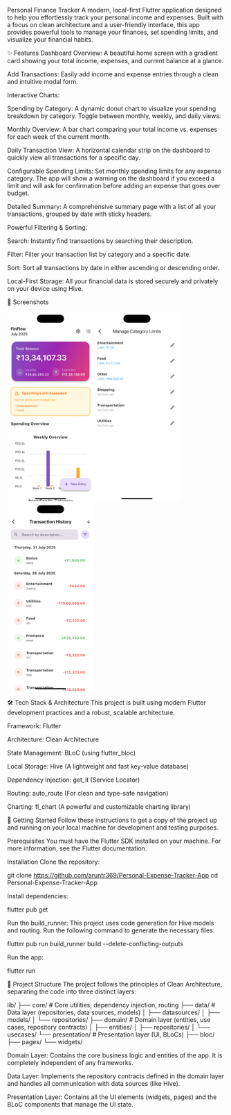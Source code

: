 Personal Finance Tracker
A modern, local-first Flutter application designed to help you effortlessly track your personal income and expenses. Built with a focus on clean architecture and a user-friendly interface, this app provides powerful tools to manage your finances, set spending limits, and visualize your financial habits.

✨ Features
Dashboard Overview: A beautiful home screen with a gradient card showing your total income, expenses, and current balance at a glance.

Add Transactions: Easily add income and expense entries through a clean and intuitive modal form.

Interactive Charts:

Spending by Category: A dynamic donut chart to visualize your spending breakdown by category. Toggle between monthly, weekly, and daily views.

Monthly Overview: A bar chart comparing your total income vs. expenses for each week of the current month.

Daily Transaction View: A horizontal calendar strip on the dashboard to quickly view all transactions for a specific day.

Configurable Spending Limits: Set monthly spending limits for any expense category. The app will show a warning on the dashboard if you exceed a limit and will ask for confirmation before adding an expense that goes over budget.

Detailed Summary: A comprehensive summary page with a list of all your transactions, grouped by date with sticky headers.

Powerful Filtering & Sorting:

Search: Instantly find transactions by searching their description.

Filter: Filter your transaction list by category and a specific date.

Sort: Sort all transactions by date in either ascending or descending order.

Local-First Storage: All your financial data is stored securely and privately on your device using Hive.

📸 Screenshots

<img src="/screenshots/s1.png" width="200"><img src="/screenshots/s2.png" width="200"><img src="/screenshots/s3.png" width="200">


🛠️ Tech Stack & Architecture
This project is built using modern Flutter development practices and a robust, scalable architecture.

Framework: Flutter

Architecture: Clean Architecture

State Management: BLoC (using flutter_bloc)

Local Storage: Hive (A lightweight and fast key-value database)

Dependency Injection: get_it (Service Locator)

Routing: auto_route (For clean and type-safe navigation)

Charting: fl_chart (A powerful and customizable charting library)

🚀 Getting Started
Follow these instructions to get a copy of the project up and running on your local machine for development and testing purposes.

Prerequisites
You must have the Flutter SDK installed on your machine. For more information, see the Flutter documentation.

Installation
Clone the repository:

git clone https://github.com/aruntr369/Personal-Expense-Tracker-App
cd Personal-Expense-Tracker-App

Install dependencies:

flutter pub get

Run the build_runner:
This project uses code generation for Hive models and routing. Run the following command to generate the necessary files:

flutter pub run build_runner build --delete-conflicting-outputs

Run the app:

flutter run

📂 Project Structure
The project follows the principles of Clean Architecture, separating the code into three distinct layers:

lib/ 
├── core/                   # Core utilities, dependency injection, routing 
├── data/                   # Data layer (repositories, data sources, models)
│   ├── datasources/ 
│   ├── models/ 
│   └── repositories/ 
├── domain/                 # Domain layer (entities, use cases, repository contracts)
│   ├── entities/ 
│   ├── repositories/ 
│   └── usecases/ 
└── presentation/           # Presentation layer (UI, BLoCs)
├── bloc/ 
├── pages/ 
└── widgets/

Domain Layer: Contains the core business logic and entities of the app. It is completely independent of any frameworks.

Data Layer: Implements the repository contracts defined in the domain layer and handles all communication with data sources (like Hive).

Presentation Layer: Contains all the UI elements (widgets, pages) and the BLoC components that manage the UI state.
